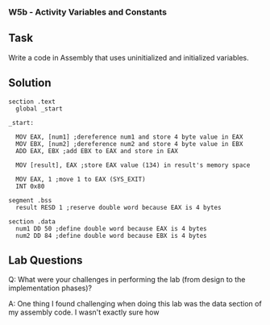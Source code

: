 ### W5b - Activity Variables and Constants

## Task

Write a code in Assembly that uses uninitialized and initialized variables.

## Solution

```Assembly
section .text
  global _start

_start:

  MOV EAX, [num1] ;dereference num1 and store 4 byte value in EAX
  MOV EBX, [num2] ;dereference num2 and store 4 byte value in EBX
  ADD EAX, EBX ;add EBX to EAX and store in EAX

  MOV [result], EAX ;store EAX value (134) in result's memory space

  MOV EAX, 1 ;move 1 to EAX (SYS_EXIT)
  INT 0x80

segment .bss
  result RESD 1 ;reserve double word because EAX is 4 bytes

section .data
  num1 DD 50 ;define double word because EAX is 4 bytes
  num2 DD 84 ;define double word because EBX is 4 bytes
```

## Lab Questions

Q: What were your challenges in performing the lab (from design to the implementation phases)?

A: One thing I found challenging when doing this lab was the data section of my assembly code. I wasn't exactly sure how
